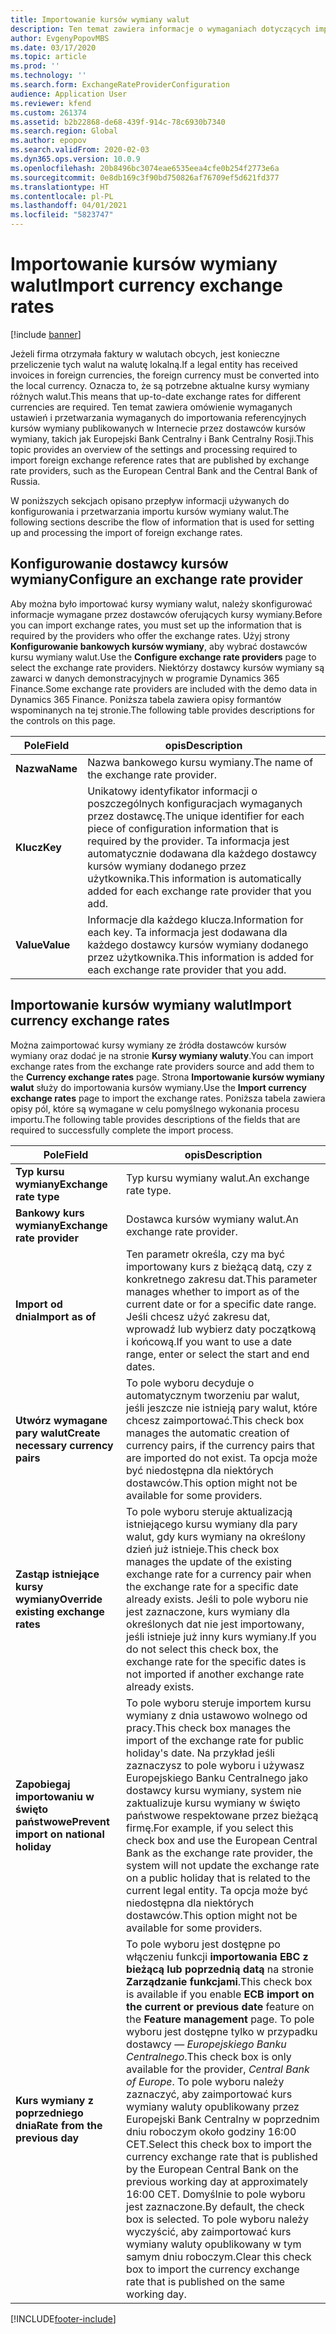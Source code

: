 ```yaml
---
title: Importowanie kursów wymiany walut
description: Ten temat zawiera informacje o wymaganiach dotyczących importowania kursów referencyjnych dla walut obcych opublikowanych za pomocą bankowych kursów wymiany.
author: EvgenyPopovMBS
ms.date: 03/17/2020
ms.topic: article
ms.prod: ''
ms.technology: ''
ms.search.form: ExchangeRateProviderConfiguration
audience: Application User
ms.reviewer: kfend
ms.custom: 261374
ms.assetid: b2b22868-de68-439f-914c-78c6930b7340
ms.search.region: Global
ms.author: epopov
ms.search.validFrom: 2020-02-03
ms.dyn365.ops.version: 10.0.9
ms.openlocfilehash: 20b8496bc3074eae6535eea4cfe0b254f2773e6a
ms.sourcegitcommit: 0e8db169c3f90bd750826af76709ef5d621fd377
ms.translationtype: HT
ms.contentlocale: pl-PL
ms.lasthandoff: 04/01/2021
ms.locfileid: "5823747"
---
```

# <a name="import-currency-exchange-rates"></a><span data-ttu-id="42e25-103">Importowanie kursów wymiany walut</span><span class="sxs-lookup"><span data-stu-id="42e25-103">Import currency exchange rates</span></span>

[!include [banner](../includes/banner.md)]

<span data-ttu-id="42e25-104">Jeżeli firma otrzymała faktury w walutach obcych, jest konieczne przeliczenie tych walut na walutę lokalną.</span><span class="sxs-lookup"><span data-stu-id="42e25-104">If a legal entity has received invoices in foreign currencies, the foreign currency must be converted into the local currency.</span></span> <span data-ttu-id="42e25-105">Oznacza to, że są potrzebne aktualne kursy wymiany różnych walut.</span><span class="sxs-lookup"><span data-stu-id="42e25-105">This means that up-to-date exchange rates for different currencies are required.</span></span> <span data-ttu-id="42e25-106">Ten temat zawiera omówienie wymaganych ustawień i przetwarzania wymaganych do importowania referencyjnych kursów wymiany publikowanych w Internecie przez dostawców kursów wymiany, takich jak Europejski Bank Centralny i Bank Centralny Rosji.</span><span class="sxs-lookup"><span data-stu-id="42e25-106">This topic provides an overview of the settings and processing required to import foreign exchange reference rates that are published by exchange rate providers, such as the European Central Bank and the Central Bank of Russia.</span></span>

<span data-ttu-id="42e25-107">W poniższych sekcjach opisano przepływ informacji używanych do konfigurowania i przetwarzania importu kursów wymiany walut.</span><span class="sxs-lookup"><span data-stu-id="42e25-107">The following sections describe the flow of information that is used for setting up and processing the import of foreign exchange rates.</span></span>

## <a name="configure-an-exchange-rate-provider"></a><span data-ttu-id="42e25-108">Konfigurowanie dostawcy kursów wymiany</span><span class="sxs-lookup"><span data-stu-id="42e25-108">Configure an exchange rate provider</span></span>
<span data-ttu-id="42e25-109">Aby można było importować kursy wymiany walut, należy skonfigurować informacje wymagane przez dostawców oferujących kursy wymiany.</span><span class="sxs-lookup"><span data-stu-id="42e25-109">Before you can import exchange rates, you must set up the information that is required by the providers who offer the exchange rates.</span></span> <span data-ttu-id="42e25-110">Użyj strony **Konfigurowanie bankowych kursów wymiany**, aby wybrać dostawców kursu wymiany walut.</span><span class="sxs-lookup"><span data-stu-id="42e25-110">Use the **Configure exchange rate providers** page to select the exchange rate providers.</span></span> <span data-ttu-id="42e25-111">Niektórzy dostawcy kursów wymiany są zawarci w danych demonstracyjnych w programie Dynamics 365 Finance.</span><span class="sxs-lookup"><span data-stu-id="42e25-111">Some exchange rate providers are included with the demo data in Dynamics 365 Finance.</span></span> <span data-ttu-id="42e25-112">Poniższa tabela zawiera opisy formantów wspominanych na tej stronie.</span><span class="sxs-lookup"><span data-stu-id="42e25-112">The following table provides descriptions for the controls on this page.</span></span>

| <span data-ttu-id="42e25-113">Pole</span><span class="sxs-lookup"><span data-stu-id="42e25-113">Field</span></span> | <span data-ttu-id="42e25-114">opis</span><span class="sxs-lookup"><span data-stu-id="42e25-114">Description</span></span>                   |
|-----------|-----------------------------------|
| <span data-ttu-id="42e25-115">**Nazwa**</span><span class="sxs-lookup"><span data-stu-id="42e25-115">**Name**</span></span>  | <span data-ttu-id="42e25-116">Nazwa bankowego kursu wymiany.</span><span class="sxs-lookup"><span data-stu-id="42e25-116">The name of the exchange rate provider.</span></span>                                                                                                                                                                                     |
| <span data-ttu-id="42e25-117">**Klucz**</span><span class="sxs-lookup"><span data-stu-id="42e25-117">**Key**</span></span>   | <span data-ttu-id="42e25-118">Unikatowy identyfikator informacji o poszczególnych konfiguracjach wymaganych przez dostawcę.</span><span class="sxs-lookup"><span data-stu-id="42e25-118">The unique identifier for each piece of configuration information that is required by the provider.</span></span> <span data-ttu-id="42e25-119">Ta informacja jest automatycznie dodawana dla każdego dostawcy kursów wymiany dodanego przez użytkownika.</span><span class="sxs-lookup"><span data-stu-id="42e25-119">This information is automatically added for each exchange rate provider that you add.</span></span> |
| <span data-ttu-id="42e25-120">**Value**</span><span class="sxs-lookup"><span data-stu-id="42e25-120">**Value**</span></span> | <span data-ttu-id="42e25-121">Informacje dla każdego klucza.</span><span class="sxs-lookup"><span data-stu-id="42e25-121">Information for each key.</span></span> <span data-ttu-id="42e25-122">Ta informacja jest dodawana dla każdego dostawcy kursów wymiany dodanego przez użytkownika.</span><span class="sxs-lookup"><span data-stu-id="42e25-122">This information is added for each exchange rate provider that you add.</span></span>                                                                                         |

## <a name="import-currency-exchange-rates"></a><span data-ttu-id="42e25-123">Importowanie kursów wymiany walut</span><span class="sxs-lookup"><span data-stu-id="42e25-123">Import currency exchange rates</span></span>
<span data-ttu-id="42e25-124">Można zaimportować kursy wymiany ze źródła dostawców kursów wymiany oraz dodać je na stronie **Kursy wymiany waluty**.</span><span class="sxs-lookup"><span data-stu-id="42e25-124">You can import exchange rates from the exchange rate providers source and add them to the **Currency exchange rates** page.</span></span> <span data-ttu-id="42e25-125">Strona **Importowanie kursów wymiany walut** służy do importowania kursów wymiany.</span><span class="sxs-lookup"><span data-stu-id="42e25-125">Use the **Import currency exchange rates** page to import the exchange rates.</span></span> <span data-ttu-id="42e25-126">Poniższa tabela zawiera opisy pól, które są wymagane w celu pomyślnego wykonania procesu importu.</span><span class="sxs-lookup"><span data-stu-id="42e25-126">The following table provides descriptions of the fields that are required to successfully complete the import process.</span></span>

| <span data-ttu-id="42e25-127">Pole</span><span class="sxs-lookup"><span data-stu-id="42e25-127">Field</span></span> | <span data-ttu-id="42e25-128">opis</span><span class="sxs-lookup"><span data-stu-id="42e25-128">Description</span></span>                   |
|-----------|-----------------------------------|
| <span data-ttu-id="42e25-129">**Typ kursu wymiany**</span><span class="sxs-lookup"><span data-stu-id="42e25-129">**Exchange rate type**</span></span>                 | <span data-ttu-id="42e25-130">Typ kursu wymiany walut.</span><span class="sxs-lookup"><span data-stu-id="42e25-130">An exchange rate type.</span></span>                                                                                                                                                                                                                                                                                                                                                      |
| <span data-ttu-id="42e25-131">**Bankowy kurs wymiany**</span><span class="sxs-lookup"><span data-stu-id="42e25-131">**Exchange rate provider**</span></span>             | <span data-ttu-id="42e25-132">Dostawca kursów wymiany walut.</span><span class="sxs-lookup"><span data-stu-id="42e25-132">An exchange rate provider.</span></span>                                                                                                                                                                                                                                                                                                                                                  |
| <span data-ttu-id="42e25-133">**Import od dnia**</span><span class="sxs-lookup"><span data-stu-id="42e25-133">**Import as of**</span></span>                       | <span data-ttu-id="42e25-134">Ten parametr określa, czy ma być importowany kurs z bieżącą datą, czy z konkretnego zakresu dat.</span><span class="sxs-lookup"><span data-stu-id="42e25-134">This parameter manages whether to import as of the current date or for a specific date range.</span></span> <span data-ttu-id="42e25-135">Jeśli chcesz użyć zakresu dat, wprowadź lub wybierz daty początkową i końcową.</span><span class="sxs-lookup"><span data-stu-id="42e25-135">If you want to use a date range, enter or select the start and end dates.</span></span>                                                                                                                                                                                                                |
| <span data-ttu-id="42e25-136">**Utwórz wymagane pary walut**</span><span class="sxs-lookup"><span data-stu-id="42e25-136">**Create necessary currency pairs**</span></span>    | <span data-ttu-id="42e25-137">To pole wyboru decyduje o automatycznym tworzeniu par walut, jeśli jeszcze nie istnieją pary walut, które chcesz zaimportować.</span><span class="sxs-lookup"><span data-stu-id="42e25-137">This check box manages the automatic creation of currency pairs, if the currency pairs that are imported do not exist.</span></span> <span data-ttu-id="42e25-138">Ta opcja może być niedostępna dla niektórych dostawców.</span><span class="sxs-lookup"><span data-stu-id="42e25-138">This option might not be available for some providers.</span></span>                                                                                                                                                                                               |
| <span data-ttu-id="42e25-139">**Zastąp istniejące kursy wymiany**</span><span class="sxs-lookup"><span data-stu-id="42e25-139">**Override existing exchange rates**</span></span>   | <span data-ttu-id="42e25-140">To pole wyboru steruje aktualizacją istniejącego kursu wymiany dla pary walut, gdy kurs wymiany na określony dzień już istnieje.</span><span class="sxs-lookup"><span data-stu-id="42e25-140">This check box manages the update of the existing exchange rate for a currency pair when the exchange rate for a specific date already exists.</span></span> <span data-ttu-id="42e25-141">Jeśli to pole wyboru nie jest zaznaczone, kurs wymiany dla określonych dat nie jest importowany, jeśli istnieje już inny kurs wymiany.</span><span class="sxs-lookup"><span data-stu-id="42e25-141">If you do not select this check box, the exchange rate for the specific dates is not imported if another exchange rate already exists.</span></span>                                                                                       |
| <span data-ttu-id="42e25-142">**Zapobiegaj importowaniu w święto państwowe**</span><span class="sxs-lookup"><span data-stu-id="42e25-142">**Prevent import on national holiday**</span></span> | <span data-ttu-id="42e25-143">To pole wyboru steruje importem kursu wymiany z dnia ustawowo wolnego od pracy.</span><span class="sxs-lookup"><span data-stu-id="42e25-143">This check box manages the import of the exchange rate for public holiday's date.</span></span> <span data-ttu-id="42e25-144">Na przykład jeśli zaznaczysz to pole wyboru i używasz Europejskiego Banku Centralnego jako dostawcy kursu wymiany, system nie zaktualizuje kursu wymiany w święto państwowe respektowane przez bieżącą firmę.</span><span class="sxs-lookup"><span data-stu-id="42e25-144">For example, if you select this check box and use the European Central Bank as the exchange rate provider, the system will not update the exchange rate on a public holiday that is related to the current legal entity.</span></span> <span data-ttu-id="42e25-145">Ta opcja może być niedostępna dla niektórych dostawców.</span><span class="sxs-lookup"><span data-stu-id="42e25-145">This option might not be available for some providers.</span></span> |
| <span data-ttu-id="42e25-146">**Kurs wymiany z poprzedniego dnia**</span><span class="sxs-lookup"><span data-stu-id="42e25-146">**Rate from the previous day**</span></span> | <span data-ttu-id="42e25-147">To pole wyboru jest dostępne po włączeniu funkcji **importowania EBC z bieżącą lub poprzednią datą** na stronie **Zarządzanie funkcjami**.</span><span class="sxs-lookup"><span data-stu-id="42e25-147">This check box is available if you enable **ECB import on the current or previous date** feature on the **Feature management** page.</span></span> <span data-ttu-id="42e25-148">To pole wyboru jest dostępne tylko w przypadku dostawcy — *Europejskiego Banku Centralnego*.</span><span class="sxs-lookup"><span data-stu-id="42e25-148">This check box is only available for the provider, *Central Bank of Europe*.</span></span> <span data-ttu-id="42e25-149">To pole wyboru należy zaznaczyć, aby zaimportować kurs wymiany waluty opublikowany przez Europejski Bank Centralny w poprzednim dniu roboczym około godziny 16:00 CET.</span><span class="sxs-lookup"><span data-stu-id="42e25-149">Select this check box to import the currency exchange rate that is published by the European Central Bank on the previous working day at approximately 16:00 CET.</span></span> <span data-ttu-id="42e25-150">Domyślnie to pole wyboru jest zaznaczone.</span><span class="sxs-lookup"><span data-stu-id="42e25-150">By default, the check box is selected.</span></span> <span data-ttu-id="42e25-151">To pole wyboru należy wyczyścić, aby zaimportować kurs wymiany waluty opublikowany w tym samym dniu roboczym.</span><span class="sxs-lookup"><span data-stu-id="42e25-151">Clear this check box to import the currency exchange rate that is published on the same working day.</span></span>  |


[!INCLUDE[footer-include](../../includes/footer-banner.md)]